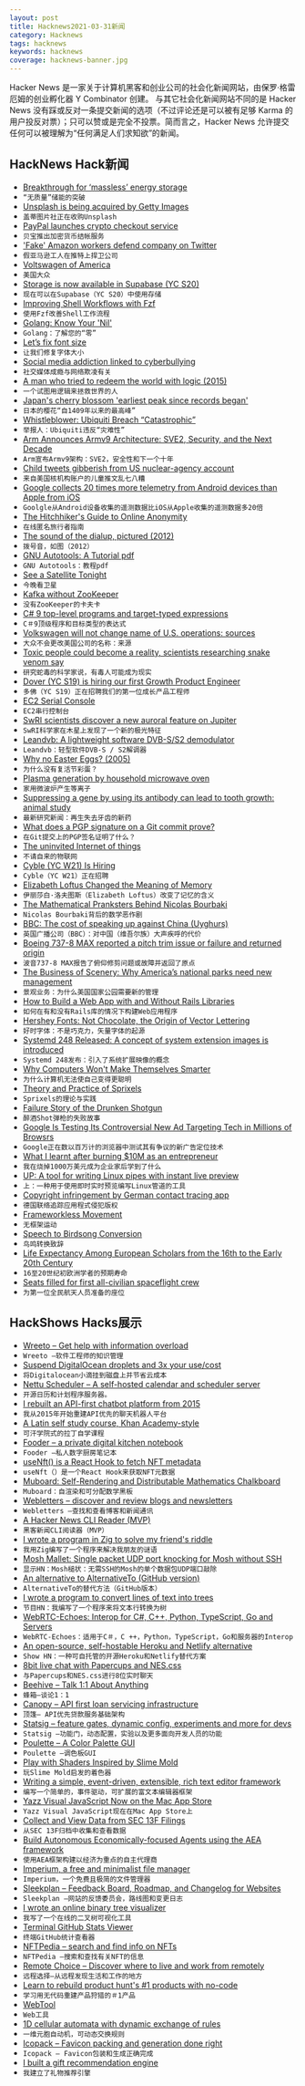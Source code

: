 ```yaml
---
layout: post
title: Hacknews2021-03-31新闻
category: Hacknews
tags: hacknews
keywords: hacknews
coverage: hacknews-banner.jpg
---
```


Hacker News 是一家关于计算机黑客和创业公司的社会化新闻网站，由保罗·格雷厄姆的创业孵化器 Y Combinator 创建。
与其它社会化新闻网站不同的是 Hacker News 没有踩或反对一条提交新闻的选项（不过评论还是可以被有足够 Karma 的用户投反对票）；只可以赞或是完全不投票。简而言之，Hacker News 允许提交任何可以被理解为“任何满足人们求知欲”的新闻。

## HackNews Hack新闻


- [Breakthrough for ‘massless’ energy storage](https://www.chalmers.se/en/departments/ims/news/Pages/Big-breakthrough-for-’massless’-energy-storage.aspx)
- `“无质量”储能的突破`
- [Unsplash is being acquired by Getty Images](https://unsplash.com/blog/unsplash-getty/)
- `盖蒂图片社正在收购Unsplash`
- [PayPal launches crypto checkout service](https://www.reuters.com/article/us-crypto-currency-paypal-exclusive-idUSKBN2BM10N)
- `贝宝推出加密货币结帐服务`
- ['Fake' Amazon workers defend company on Twitter](https://www.bbc.com/news/technology-56581266)
- `假亚马逊工人在推特上捍卫公司`
- [Voltswagen of America](https://media.vw.com/en-us/releases/1499)
- `美国大众`
- [Storage is now available in Supabase (YC S20)](https://supabase.io/blog/2021/03/30/supabase-storage)
- `现在可以在Supabase（YC S20）中使用存储`
- [Improving Shell Workflows with Fzf](https://seb.jambor.dev/posts/improving-shell-workflows-with-fzf/)
- `使用Fzf改善Shell工作流程`
- [Golang: Know Your 'Nil'](http://jeremymikkola.com/posts/2017_03_29_know_your_nil.html)
- `Golang：了解您的“零”`
- [Let’s fix font size](https://tonsky.me/blog/font-size/)
- `让我们修复字体大小`
- [Social media addiction linked to cyberbullying](https://news.uga.edu/social-media-addiction-linked-to-cyberbullying/)
- `社交媒体成瘾与网络欺凌有关`
- [A man who tried to redeem the world with logic (2015)](https://nautil.us/issue/21/information/the-man-who-tried-to-redeem-the-world-with-logic)
- `一个试图用逻辑来拯救世界的人`
- [Japan's cherry blossom 'earliest peak since records began'](https://www.bbc.com/news/world-asia-56574142)
- `日本的樱花“自1409年以来的最高峰”`
- [Whistleblower: Ubiquiti Breach “Catastrophic”](https://krebsonsecurity.com/2021/03/whistleblower-ubiquiti-breach-catastrophic/)
- `举报人：Ubiquiti违反“灾难性”`
- [Arm Announces Armv9 Architecture: SVE2, Security, and the Next Decade](https://www.anandtech.com/show/16584/arm-announces-armv9-architecture)
- `Arm宣布Armv9架构：SVE2，安全性和下一个十年`
- [Child tweets gibberish from US nuclear-agency account](https://www.bbc.com/news/technology-56578544)
- `来自美国核机构账户的儿童推文乱七八糟`
- [Google collects 20 times more telemetry from Android devices than Apple from iOS](https://therecord.media/google-collects-20-times-more-telemetry-from-android-devices-than-apple-from-ios/)
- `Goolgle从Android设备收集的遥测数据比iOS从Apple收集的遥测数据多20倍`
- [The Hitchhiker's Guide to Online Anonymity](https://anonymousplanet.org/)
- `在线匿名旅行者指南`
- [The sound of the dialup, pictured (2012)](http://www.windytan.com/2012/11/the-sound-of-dialup-pictured.html)
- `拨号音，如图（2012）`
- [GNU Autotools: A Tutorial pdf](https://elinux.org/images/4/43/Petazzoni.pdf)
- `GNU Autotools：教程pdf`
- [See a Satellite Tonight](https://james.darpinian.com/satellites/)
- `今晚看卫星`
- [Kafka without ZooKeeper](https://www.confluent.io/blog/kafka-without-zookeeper-a-sneak-peek/)
- `没有ZooKeeper的卡夫卡`
- [C# 9 top-level programs and target-typed expressions](https://developers.redhat.com/blog/2021/03/30/c-9-top-level-programs-and-target-typed-expressions/)
- `C＃9顶级程序和目标类型的表达式`
- [Volkswagen will not change name of U.S. operations: sources](https://www.reuters.com/article/us-volkswagen-name/volkswagen-will-not-change-name-of-u-s-operations-sources-idUSKBN2BM2YJ)
- `大众不会更改美国公司的名称：来源`
- [Toxic people could become a reality, scientists researching snake venom say](https://www.irishexaminer.com/world/arid-40254002.html)
- `研究蛇毒的科学家说，有毒人可能成为现实`
- [Dover (YC S19) is hiring our first Growth Product Engineer](https://www.dover.com/open-roles/growth-product-engineer)
- `多佛（YC S19）正在招聘我们的第一位成长产品工程师`
- [EC2 Serial Console](https://aws.amazon.com/blogs/aws/troubleshoot-boot-and-networking-issues-with-new-ec2-serial-console/)
- `EC2串行控制台`
- [SwRI scientists discover a new auroral feature on Jupiter](https://www.swri.org/press-release/swri-scientists-discover-new-auroral-feature-jupiter)
- `SwRI科学家在木星上发现了一个新的极光特征`
- [Leandvb: A lightweight software DVB-S/S2 demodulator](https://www.pabr.org/radio/leandvb/leandvb.en.html)
- `Leandvb：轻型软件DVB-S / S2解调器`
- [Why no Easter Eggs? (2005)](https://web.archive.org/web/20171123041231/https://blogs.msdn.microsoft.com/larryosterman/2005/10/21/why-no-easter-eggs/)
- `为什么没有复活节彩蛋？ `
- [Plasma generation by household microwave oven](https://aapt.scitation.org/doi/10.1119/10.0002706)
- `家用微波炉产生等离子`
- [Suppressing a gene by using its antibody can lead to tooth growth: animal study](https://www.u-fukui.ac.jp/en-news/67075/)
- `最新研究新闻：再生失去牙齿的新药`
- [What does a PGP signature on a Git commit prove?](https://people.kernel.org/monsieuricon/what-does-a-pgp-signature-on-a-git-commit-prove)
- `在Git提交上的PGP签名证明了什么？`
- [The uninvited Internet of things](https://lwn.net/SubscriberLink/850218/9c0f0946579fe577/)
- `不请自来的物联网`
- [Cyble (YC W21) Is Hiring](https://www.workatastartup.com/jobs/42988)
- `Cyble（YC W21）正在招聘`
- [Elizabeth Loftus Changed the Meaning of Memory](https://www.newyorker.com/magazine/2021/04/05/how-elizabeth-loftus-changed-the-meaning-of-memory)
- `伊丽莎白·洛夫图斯（Elizabeth Loftus）改变了记忆的含义`
- [The Mathematical Pranksters Behind Nicolas Bourbaki](https://daily.jstor.org/the-mathematical-pranksters-behind-nicolas-bourbaki/)
- `Nicolas Bourbaki背后的数学恶作剧`
- [BBC: The cost of speaking up against China (Uyghurs)](https://www.bbc.com/news/world-asia-china-56563449)
- `英国广播公司（BBC）：对中国（维吾尔族）大声疾呼的代价`
- [Boeing 737-8 MAX reported a pitch trim issue or failure and returned origin](http://avherald.com/h?article=4e52a7cb&opt=0)
- `波音737-8 MAX报告了俯仰修剪问题或故障并返回了原点`
- [The Business of Scenery: Why America’s national parks need new management](https://harpers.org/archive/2021/04/the-business-of-scenery-why-national-parks-need-new-management/)
- `景观业务：为什么美国国家公园需要新的管理`
- [How to Build a Web App with and Without Rails Libraries](https://shopify.engineering/building-web-app-ruby-rails)
- `如何在有和没有Rails库的情况下构建Web应用程序`
- [Hershey Fonts: Not Chocolate, the Origin of Vector Lettering](https://hackaday.com/2021/03/30/hershey-fonts-not-chocolate-the-origin-of-vector-lettering/)
- `好时字体：不是巧克力，矢量字体的起源`
- [Systemd 248 Released: A concept of system extension images is introduced](https://raw.githubusercontent.com/systemd/systemd/main/NEWS)
- `Systemd 248发布：引入了系统扩展映像的概念`
- [Why Computers Won't Make Themselves Smarter](https://www.newyorker.com/culture/annals-of-inquiry/why-computers-wont-make-themselves-smarter)
- `为什么计算机无法使自己变得更聪明`
- [Theory and Practice of Sprixels](https://nick-black.com/dankwiki/index.php?title=Theory_and_Practice_of_Sprixels)
- `Sprixels的理论与实践`
- [Failure Story of the Drunken Shotgun](https://www.gamasutra.com/blogs/AlexeyStrelkov/20210104/375680/How_I_wasted_4k_and_half_a_year_of_my_life_to_develop_a_game_that_earned_only_30.php)
- `醉酒Shot弹枪的失败故事`
- [Google Is Testing Its Controversial New Ad Targeting Tech in Millions of Browsrs](https://www.eff.org/deeplinks/2021/03/google-testing-its-controversial-new-ad-targeting-tech-millions-browsers-heres)
- `Google正在数以百万计的浏览器中测试其有争议的新广告定位技术`
- [What I learnt after burning $10M as an entrepreneur](https://twitter.com/awilkinson/status/1376985854229504007)
- `我在烧掉1000万美元成为企业家后学到了什么`
- [UP: A tool for writing Linux pipes with instant live preview](https://github.com/akavel/up)
- `上：一种用于使用即时实时预览编写Linux管道的工具`
- [Copyright infringement by German contact tracing app](https://github.com/thesimj/jBaseZ85/issues/1)
- `德国联络追踪应用程式侵犯版权`
- [Frameworkless Movement](https://www.frameworklessmovement.org/)
- `无框架运动`
- [Speech to Birdsong Conversion](http://www.windytan.com/2021/03/speech-to-birdsong-conversion.html)
- `鸟鸣转换致辞`
- [Life Expectancy Among European Scholars from the 16th to the Early 20th Century](https://read.dukeupress.edu/demography/article/58/1/111/167825/Leaders-and-Laggards-in-Life-Expectancy-Among)
- `16至20世纪初欧洲学者的预期寿命`
- [Seats filled for first all-civilian spaceflight crew](https://www.reuters.com/article/us-space-exploration-inspiration4/seats-filled-for-first-all-civilian-spaceflight-crew-idUSKBN2BN097)
- `为第一位全民航天人员准备的座位`


## HackShows Hacks展示

- [ Wreeto – Get help with information overload](https://wreeto.com)
- `Wreeto –软件工程师的知识管理`
- [ Suspend DigitalOcean droplets and 3x your use/cost](https://blog.brakecode.com/discs-drive-image-suspend-cloud-service/)
- `将Digitalocean小滴挂到磁盘上并节省云成本`
- [ Nettu Scheduler – A self-hosted calendar and scheduler server](https://github.com/fmeringdal/nettu-scheduler)
- `开源日历和计划程序服务器。`
- [ I rebuilt an API-first chatbot platform from 2015](https://www.api.chat/)
- `我从2015年开始重建API优先的聊天机器人平台`
- [ A Latin self study course, Khan Academy-style](https://selfstudyclassics.com/)
- `可汗学院式的拉丁自学课程`
- [ Fooder – a private digital kitchen notebook](https://usefooder.com)
- `Fooder –私人数字厨房笔记本`
- [ useNft() is a React Hook to fetch NFT metadata](https://use-nft.spectre.xyz/)
- `useNft（）是一个React Hook来获取NFT元数据`
- [ Muboard: Self-Rendering and Distributable Mathematics Chalkboard](https://github.com/susam/muboard)
- `Muboard：自渲染和可分配数学黑板`
- [ Webletters – discover and review blogs and newsletters](https://webletters.app/)
- `Webletters –查找和查看博客和新闻通讯`
- [ A Hacker News CLI Reader (MVP)](https://github.com/zaataylor/rich-hn)
- `黑客新闻CLI阅读器（MVP）`
- [ I wrote a program in Zig to solve my friend's riddle](https://git.sr.ht/~alecstein/word_chains)
- `我用Zig编写了一个程序来解决我朋友的谜语`
- [ Mosh Mallet: Single packet UDP port knocking for Mosh without SSH](https://gitlab.com/Zinnia_Zirconium/mosh-mallet)
- `显示HN：Mosh槌状：无需SSH的Mosh的单个数据包UDP端口敲除`
- [ An alternative to AlternativeTo (GitHub version)](https://github.com/brentadamson/alternativeto)
- `AlternativeTo的替代方法（GitHub版本）`
- [ I wrote a program to convert lines of text into trees](https://github.com/birchb1024/frangipanni)
- `节目HN：我编写了一个程序来将文本行转换为树`
- [ WebRTC-Echoes: Interop for C#, C++, Python, TypeScript, Go and Servers](https://github.com/sipsorcery/webrtc-echoes)
- `WebRTC-Echoes：适用于C＃，C ++，Python，TypeScript，Go和服务器的Interop`
- [ An open-source, self-hostable Heroku and Netlify alternative](https://coollabs.io/coolify)
- `Show HN：一种可自托管的开源Heroku和Netlify替代方案`
- [ 8bit live chat with Papercups and NES.css](https://papercups-io.github.io/chat-builder/nes/)
- `与Papercups和NES.css进行8位实时聊天`
- [ Beehive – Talk 1:1 About Anything](https://www.askbeehive.com/)
- `蜂箱–谈论1：1`
- [ Canopy – API first loan servicing infrastructure](https://canopyservicing.com/)
- `顶篷– API优先贷款服务基础架构`
- [ Statsig – feature gates, dynamic config, experiments and more for devs](https://statsig.com)
- `Statsig –功能门，动态配置，实验以及更多面向开发人员的功能`
- [ Poulette – A Color Palette GUI](https://github.com/grgrdvrt/poulette)
- `Poulette –调色板GUI`
- [ Play with Shaders Inspired by Slime Mold](https://observablehq.com/@johnowhitaker/dotswarm-exploring-slime-mould-inspired-shaders)
- `玩Slime Mold启发的着色器`
- [ Writing a simple, event-driven, extensible, rich text editor framework](https://github.com/simplygreatwork/textbase)
- `编写一个简单的，事件驱动，可扩展的富文本编辑器框架`
- [ Yazz Visual JavaScript Now on the Mac App Store](https://apps.apple.com/gb/app/visual-javascript/id1551448939?mt=12)
- `Yazz Visual JavaScript现在在Mac App Store上`
- [ Collect and View Data from SEC 13F Filings](https://github.com/toddwschneider/sec-13f-filings)
- `从SEC 13F归档中收集和查看数据`
- [ Build Autonomous Economically-focused Agents using the AEA framework](https://github.com/fetchai/agents-aea)
- `使用AEA框架构建以经济为重点的自主代理商`
- [ Imperium, a free and minimalist file manager](https://www.dreamcrafter.dev/)
- `Imperium，一个免费且极简的文件管理器`
- [ Sleekplan – Feedback Board, Roadmap, and Changelog for Websites](https://sleekplan.com/?v=2)
- `Sleekplan –网站的反馈委员会，路线图和变更日志`
- [ I wrote an online binary tree visualizer](https://binary-tree-visualizer.vercel.app/)
- `我写了一个在线的二叉树可视化工具`
- [ Terminal GitHub Stats Viewer](https://github.com/irevenko/octotui)
- `终端GitHub统计查看器`
- [ NFTPedia – search and find info on NFTs](https://nftpedia.co)
- `NFTPedia –搜索和查找有关NFT的信息`
- [ Remote Choice – Discover where to live and work from remotely](https://remotechoice.co/)
- `远程选择–从远程发现生活和工作的地方`
- [ Learn to rebuild product hunt's #1 products with no-code](https://superbuild.io/newsletter)
- `学习用无代码重建产品狩猎的＃1产品`
- [ WebTool](item?id=26643418)
- `Web工具`
- [ 1D cellular automata with dynamic exchange of rules](https://github.com/juanpabloaj/cellular-automata-with-dynamic-rule)
- `一维元胞自动机，可动态交换规则`
- [ Icopack – Favicon packing and generation done right](https://github.com/optidash-ai/icopack)
- `Icopack – Favicon包装和生成正确完成`
- [ I built a gift recommendation engine](https://www.gowishbone.com/discover)
- `我建立了礼物推荐引擎`

